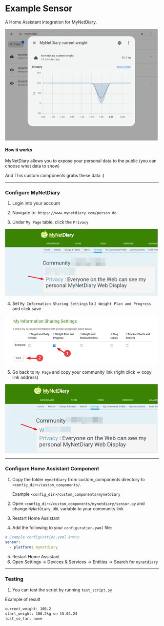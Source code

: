 # Example Sensor

A Home Assistant integration for MyNetDiary.

<img src="./doc_imgs/0.png" alt="drawing" width="500"/>

#### How it works
MyNetDiary allows you to expose your personal data to the public (you can choose what data to show)

And This custom components grabs these data :)

---

### Configure MyNetDiary

1. Login into your account

2. Navigate to: `https://www.mynetdiary.com/person.do`

3. Under `My Page` table, click the `Privacy`

<img src="./doc_imgs/1.png" alt="drawing" width="500"/>

4. Set `My Information Sharing Settings` to `2 Weight Plan and Progress` and click save

<img src="./doc_imgs/2.png" alt="drawing" width="500"/>

5. Go back to `My Page` and copy your community link (right click -> copy link address)

<img src="./doc_imgs/3.png" alt="drawing" width="500"/>

---

### Configure Home Assistant Component

1. Copy the folder `mynetdiary` from custom_components directory to `<config_dir>/custom_components/`.

    Example `<config_dir>/custom_components/mynetdiary`

2. Open `<config_dir>/custom_components/mynetdiary/sensor.py` and change `MyNetDiary_URL` variable to your community link
3. Restart Home Assistant
4. Add the following to your `configuration.yaml` file:

```yaml
# Example configuration.yaml entry
sensor:
  - platform: mynetdiary
```
5. Restart Home Assistant
6. Open Settings -> Devices & Services -> Entities -> Search for `mynetdiary`

---

### Testing

1. You can test the script by running `test_script.py`

Example of result

```text
current_weight: 100.2
start_weight: 100.2kg on 15.04.24
lost_so_far: none
```